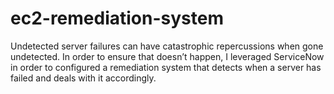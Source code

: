 # ec2-remediation-system
Undetected server failures can have catastrophic repercussions when gone undetected. In order to ensure that doesn’t happen, I leveraged ServiceNow in order to configured a remediation system that detects when a server has failed and deals with it accordingly.
